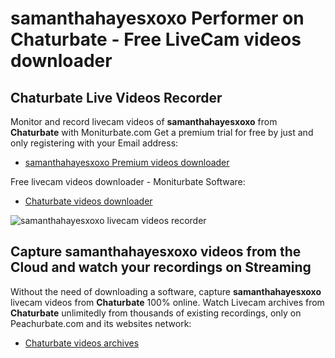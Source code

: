 # samanthahayesxoxo Performer on Chaturbate - Free LiveCam videos downloader

## Chaturbate Live Videos Recorder

Monitor and record livecam videos of **samanthahayesxoxo** from **Chaturbate** with Moniturbate.com
Get a premium trial for free by just and only registering with your Email address:
* [samanthahayesxoxo Premium videos downloader](https://moniturbate.com/request-demo-licence-key.html)

Free livecam videos downloader - Moniturbate Software:
* [Chaturbate videos downloader](https://moniturbate.com/moniturbate-download-software.html)

![samanthahayesxoxo livecam videos recorder](https://peachurnet.com/templates/moniturbate-software.png)


## Capture samanthahayesxoxo videos from the Cloud and watch your recordings on Streaming

Without the need of downloading a software, capture **samanthahayesxoxo** livecam videos from **Chaturbate** 100% online.
Watch Livecam archives from **Chaturbate** unlimitedly from thousands of existing recordings, only on Peachurbate.com and its websites network:
* [Chaturbate videos archives](https://peachurnet.com/)